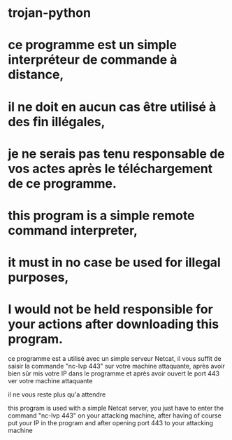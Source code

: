 # trojan-python


# ce programme est un simple interpréteur de commande à distance,
# il ne doit en aucun cas être utilisé à des fin illégales,
# je ne serais pas tenu responsable de vos actes après le téléchargement de ce programme.

# this program is a simple remote command interpreter,
# it must in no case be used for illegal purposes,
# I would not be held responsible for your actions after downloading this program.


ce programme est a utilisé avec un simple serveur Netcat, il vous suffit de saisir la commande "nc-lvp 443" sur votre machine attaquante, après avoir bien sûr mis votre IP dans le programme et après avoir ouvert le port 443 ver votre machine attaquante

il ne vous reste plus qu'a attendre

this program is used with a simple Netcat server, you just have to enter the command "nc-lvp 443" on your attacking machine, after having of course put your IP in the program and after opening port 443 to your attacking machine


